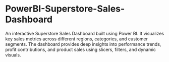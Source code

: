 # PowerBI-Superstore-Sales-Dashboard
An interactive Superstore Sales Dashboard built using Power BI. It visualizes key sales metrics across different regions, categories, and customer segments. The dashboard provides deep insights into performance trends, profit contributions, and product sales using slicers, filters, and dynamic visuals.
